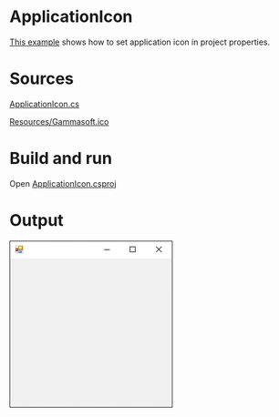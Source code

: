 # ApplicationIcon

[This example](.) shows how to set application icon in project properties.

# Sources

[ApplicationIcon.cs](ApplicationIcon.cs)

[Resources/Gammasoft.ico](Resources/Gammasoft.ico)

# Build and run

Open [ApplicationIcon.csproj](ApplicationIcon.csproj)

# Output

![Screenshot](../../docs/Pictures/Forms/ApplicationIcon.png)

